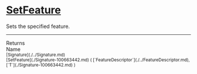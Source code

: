 # [SetFeature](./Signature-100663442.md)

Sets the specified feature.
<br>
<hr>
Returns<img width=550/>Name
<br>
<sub>[Signature](./../Signature.md)</sub><img width=500/><sub>[SetFeature](./Signature-100663442.md) ( [`FeatureDescriptor`](./../FeatureDescriptor.md), [`T`](./Signature-100663442.md) )</sub><br>


